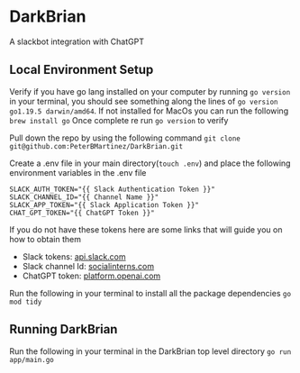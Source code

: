# DarkBrian
A slackbot integration with ChatGPT

## Local Environment Setup
Verify if you have go lang installed on your computer by running `go version` in your terminal, you should see something along the lines of `go version go1.19.5 darwin/amd64`.
If not installed for MacOs you can run the following `brew install go`
Once complete re run `go version` to verify

Pull down the repo by using the following command `git clone git@github.com:PeterBMartinez/DarkBrian.git`

Create a .env file in your main directory(`touch .env`) and place the following environment variables in the .env file
```
SLACK_AUTH_TOKEN="{{ Slack Authentication Token }}"
SLACK_CHANNEL_ID="{{ Channel Name }}"
SLACK_APP_TOKEN="{{ Slack Application Token }}"
CHAT_GPT_TOKEN="{{ ChatGPT Token }}"
```
If you do not have these tokens here are some links that will guide you on how to obtain them 
- Slack tokens: [api.slack.com](https://api.slack.com/tutorials/tracks/getting-a-token)
- Slack channel Id: [socialinterns.com](https://help.socialintents.com/article/148-how-to-find-your-slack-team-id-and-slack-channel-id#:~:text=the%20Team%20ID.-,Open%20any%20web%20browser%20and%20log%20in%20to%20your%20Slack,represents%20your%20Slack%20Channel%20ID.)
- ChatGPT token: [platform.openai.com](https://platform.openai.com/account/api-keys)

Run the following in your terminal to install all the package dependencies `go mod tidy`


## Running DarkBrian
Run the following in your terminal in the DarkBrian top level directory `go run app/main.go`


